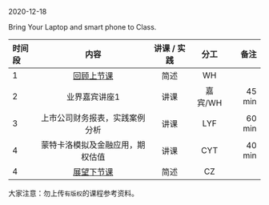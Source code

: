  

2020-12-18

Bring Your Laptop and smart phone to Class. 


|  时间段  |  内容    | 讲课 / 实践     |  分工  |备注       |
| :---    |   :----:    |   :----:    |    :----:    |       ---: |
|    1    | [回顾上节课](../WW12/WW12-Plan.md)    |  简述   |    WH    |   |
|    2    | 业界嘉宾讲座1     |  讲课 |      嘉宾/WH      |   45 min    |
|    3    | 上市公司财务报表，实践案例分析     |  讲课 |      LYF      |   60 min    |
|    4    | 蒙特卡洛模拟及金融应用，期权估值     |    讲课     |    CYT    |   40 min  |
|    4    | [展望下节课](../WW14/WW14-Plan.md)    |    简述   |   CZ   |        | 



大家注意：勿上传``有版权``的课程参考资料。
